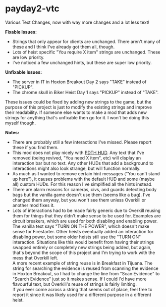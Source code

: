 # payday2-vtc
Various Text Changes, now with way more changes and a lot less text!

**Fixable Issues:**
- Strings that only appear for clients are unchanged. There aren't many of these and I think I've already got them all, though.
- Lots of heist specific "You require X item" strings are unchanged. These are low priority.
- I've noticed a few unchanged hints, but these are super low priority.

**Unfixable Issues:**
- The server in IT in Hoxton Breakout Day 2 says "TAKE" instead of "PICKUP".
- The chrome skull in Biker Heist Day 1 says "PICKUP" instead of "TAKE".

These issues could be fixed by adding new strings to the game, but the purpose of this project is just to modify the existing strings and improve their readability.
If someone else wants to make a mod that adds new strings for anything that's unfixable then go for it. I won't be doing this myself though.

**Notes:**
- There are probably still a few interactions I've missed. Please report these if you find them.
- This mod does not play nicely with [PDTH HUD](https://modworkshop.net/mod/19900). Any text that I've removed (being revived, "You need X item", etc) will display an interaction bar but no text. Any other HUDs that add a background to interactions might also look strange, but will function normally.
- As much as I wanted to remove certain hint messages ("You can't stand up here"), it causes problems with the default HUD and some (maybe all) custom HUDs. For this reason I've simplified all the hints instead.
- There are alarm reasons for cameras, civs, and guards detecting body bags but the vanilla game doesn't use them (seems like a bug). I've changed them anyway, but you won't see them unless Overkill or another mod fixes it.
- Lots of interactions had to be made fairly generic due to Overkill reusing them for things that they didn't make sense to be used for. Examples are circuit breakers, which are used for both disabling and enabling power. The vanilla text says "TURN ON THE POWER", which doesn't make sense for Firestarter. Other heists eventually added an interaction for disabling power, but some older heists still use the "TURN ON" interaction. Situations like this would benefit from having their strings swapped entirely or completely new strings being added, but again, that's beyond the scope of this project and I'm trying to work with the mess that Overkill left.  
A more recent example of string reuse is in Breakfast in Tijuana. The string for searching the evidence is reused from scanning the evidence in Hoxton Breakout, so I had to change the line from "Scan Evidence" to "Search Evidence" just so it makes sense. If I could I'd have more flavourful text, but Overkill's reuse of strings is fairly limiting.  
If you ever come across a string that seems out of place, feel free to report it since it was likely used for a different purpose in a different heist.
